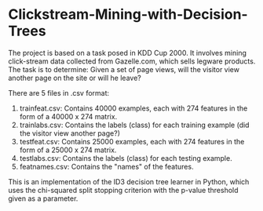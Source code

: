 # Clickstream-Mining-with-Decision-Trees

The project is based on a task posed in KDD Cup 2000. It involves mining click-stream data collected from
Gazelle.com, which sells legware products. The task is to determine: Given a set of page views, will the visitor
view another page on the site or will he leave?

There are 5 files in .csv format:
1. trainfeat.csv: Contains 40000 examples, each with 274 features in the form of a 40000 x 274 matrix.
2. trainlabs.csv: Contains the labels (class) for each training example (did the visitor view another page?)
3. testfeat.csv: Contains 25000 examples, each with 274 features in the form of a 25000 x 274 matrix.
4. testlabs.csv: Contains the labels (class) for each testing example.
5. featnames.csv: Contains the "names" of the features.

This is an implementation of the ID3 decision tree learner in Python, which uses the chi-squared split stopping
criterion with the p-value threshold given as a parameter.
